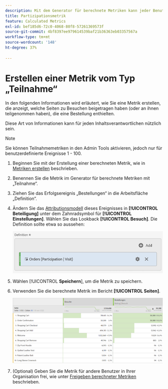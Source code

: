 ```yaml
---
description: Mit dem Generator für berechnete Metriken kann jeder Benutzer eine Beitragsmetrik erstellen.
title: Partizipationsmetrik
feature: Calculated Metrics
exl-id: bef185d6-72c0-4068-80f8-57261369573f
source-git-commit: 4bf8397ee979614539baf21b36363eb03357567a
workflow-type: tm+mt
source-wordcount: '148'
ht-degree: 37%

---
```


# Erstellen einer Metrik vom Typ „Teilnahme“

In den folgenden Informationen wird erläutert, wie Sie eine Metrik erstellen, die anzeigt, welche Seiten zu Besuchen beigetragen haben (oder an ihnen teilgenommen haben), die eine Bestellung enthielten.

Diese Art von Informationen kann für jeden Inhaltsverantwortlichen nützlich sein.

>[!NOTE]
>
>Sie können Teilnahmemetriken in den Admin Tools aktivieren, jedoch nur für benutzerdefinierte Ereignisse 1 - 100.

1. Beginnen Sie mit der Erstellung einer berechneten Metrik, wie in [Metriken erstellen](/help/components/c-calcmetrics/c-workflow/cm-workflow/c-build-metrics/cm-build-metrics.md) beschrieben.

1. Benennen Sie die Metrik im Generator für berechnete Metriken mit „Teilnahme“.

1. Ziehen Sie das Erfolgsereignis „Bestellungen“ in die Arbeitsfläche „Definition“.

1. Ändern Sie das [Attributionsmodell](/help/components/c-calcmetrics/c-workflow/cm-workflow/c-build-metrics/m-metric-type-alloc.md) dieses Ereignisses in **[!UICONTROL Beteiligung]** unter dem Zahnradsymbol für **[!UICONTROL Einstellungen]**. Wählen Sie das Lookback **[!UICONTROL Besuch]**. Die Definition sollte etwa so aussehen:

   ![](assets/participation.png)

1. Wählen [!UICONTROL **Speichern**], um die Metrik zu speichern.

1. Verwenden Sie die berechnete Metrik im Bericht **[!UICONTROL Seiten]**.

   ![](assets/participation-pages.png)

1. (Optional) Geben Sie die Metrik für andere Benutzer in Ihrer Organisation frei, wie unter [Freigeben berechneter Metriken](/help/components/c-calcmetrics/c-workflow/cm-workflow/cm-sharing.md) beschrieben.
